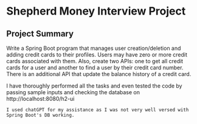 # Shepherd Money Interview Project

## Project Summary
Write a Spring Boot program that manages user creation/deletion and adding credit cards to their profiles. Users may have zero or more credit cards associated with them. Also, create two APIs: one to get all credit cards for a user and another to find a user by their credit card number. There is an additional API that update the balance history of a credit card.

I have thoroughly performed all the tasks and even tested the code by passing sample inputs and checking the database on http://localhost:8080/h2-ui 


```
I used chatGPT for my assistance as I was not very well versed with Spring Boot's DB working.
```
